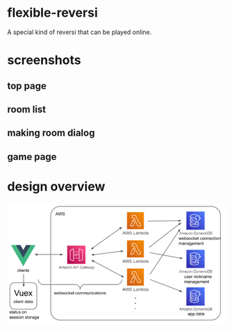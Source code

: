 # flexible-reversi
A special kind of reversi that can be played online.

# screenshots
## top page
## room list
## making room dialog
## game page

# design overview
![](https://github.com/kusa-mochi/flexible-reversi/raw/main/docs/flexible-reversi-system-design.png)
